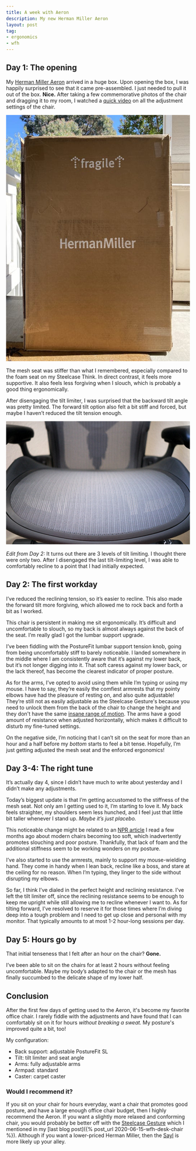 ```yaml
---
title: A week with Aeron
description: My new Herman Miller Aeron
layout: post
tag:
- ergonomics
- wfh
---
```


## Day 1: The opening
My [Herman Miller Aeron](https://www.hermanmiller.com/products/seating/office-chairs/aeron-chairs/) arrived in a huge box. Upon opening the box, I was happily surprised to see that it came pre-assembled. I just needed to pull it out of the box. **Nice.** After taking a few commemorative photos of the chair and dragging it to my room, I watched a [quick video](https://www.youtube.com/watch?v=-_ufHKM424c) on all the adjustment settings of the chair.

![Herman Miller Aeron chair](/assets/images/aeron-box.jpg)

The mesh seat was stiffer than what I remembered, especially compared to the foam seat on my Steelcase Think. In direct contrast, it feels more supportive. It also feels less forgiving when I slouch, which is probably a good thing ergonomically.

After disengaging the tilt limiter, I was surprised that the backward tilt angle was pretty limited. The forward tilt option also felt a bit stiff and forced, but maybe I haven’t reduced the tilt tension enough.

![Herman Miller Aeron chair](/assets/images/aeron.jpg)

_Edit from Day 2:_ It turns out there are 3 levels of tilt limiting. I thought there were only two. After I disengaged the last tilt-limiting level, I was able to comfortably recline to a point that I had initially expected.

## Day 2: The first workday
I’ve reduced the reclining tension, so it’s easier to recline. This also made the forward tilt more forgiving, which allowed me to rock back and forth a bit as I worked.

This chair is persistent in making me sit ergonomically. It’s difficult and uncomfortable to slouch, so my back is almost always against the back of the seat. I’m really glad I got the lumbar support upgrade.

I’ve been fiddling with the PostureFit lumbar support tension knob, going from being uncomfortably stiff to barely noticeable. I landed somewhere in the middle where I am consistently aware that it’s against my lower back, but it’s not longer digging into it. That soft caress against my lower back, or the lack thereof, has become the clearest indicator of proper posture.

As for the arms, I’ve opted to avoid using them while I’m typing or using my mouse. I have to say, they’re easily the comfiest armrests that my pointy elbows have had the pleasure of resting on, and also quite adjustable! They’re still not as easily adjustable as the Steelcase Gesture's because you need to unlock them from the back of the chair to change the height and they don't have the same [insane range of motion](https://youtu.be/QV2QOE7Dq60?t=64). The arms have a good amount of resistance when adjusted horizontally, which makes it difficult to disturb my fine-tuned settings.

On the negative side, I’m noticing that I can’t sit on the seat for more than an hour and a half before my _bottom_ starts to feel a bit tense. Hopefully, I’m just getting adjusted the mesh seat and the enforced ergonomics!

## Day 3-4: The right tune
It’s actually day 4, since I didn’t have much to write about yesterday and I didn’t make any adjustments.

Today’s biggest update is that I’m getting accustomed to the stiffness of the mesh seat. Not only am I getting used to it, I’m starting to love it. My back feels straighter, my shoulders seem less hunched, and I feel just that little bit taller whenever I stand up. _Maybe it’s just placebo._

This noticeable change might be related to an [NPR article](https://www.npr.org/sections/health-shots/2018/09/24/649169060/cant-get-comfortable-in-your-chair-heres-what-you-can-do) I read a few months ago about modern chairs becoming too soft, which inadvertently promotes slouching and poor posture. Thankfully, that lack of foam and the additional stiffness seem to be working wonders on my posture.

I’ve also started to use the armrests, mainly to support my mouse-wielding hand. They come in handy when I lean back, recline like a boss, and stare at the ceiling for no reason. When I’m typing, they linger to the side without disrupting my elbows.

So far, I think I’ve dialed in the perfect height and reclining resistance. I’ve left the tilt limiter off, since the reclining resistance seems to be enough to keep me upright while still allowing me to recline whenever I want to. As for tilting forward, I’ve resolved to reserve it for those times where I’m diving deep into a tough problem and I need to get up close and personal with my monitor. That typically amounts to at most 1-2 hour-long sessions per day.

## Day 5: Hours go by
That initial tenseness that I felt after an hour on the chair? **Gone.**

I’ve been able to sit on the chairs for at least 2 hours without feeling uncomfortable. Maybe my body’s adapted to the chair or the mesh has finally succumbed to the delicate shape of my lower half.

## Conclusion
After the first few days of getting used to the Aeron, it's become my favorite office chair. I rarely fiddle with the adjustments and have found that I can comfortably sit on it for hours _without breaking a sweat._ My posture's improved quite a bit, too!

My configuration:

- Back support: adjustable PostureFit SL
- Tilt: tilt limiter and seat angle
- Arms: fully adjustable arms
- Armpad: standard
- Caster: carpet caster

### Would I recommend it?
If you sit on your chair for hours everyday, want a chair that promotes good posture, and have a large enough office chair budget, then I highly recommend the Aeron. If you want a slightly more relaxed and conforming chair, you would probably be better off with the [Steelcase Gesture](https://www.steelcase.com/products/office-chairs/gesture/) which I mentioned in my [last blog post]({% post_url 2020-06-15-wfh-desk-chair %}). Although if you want a lower-priced Herman Miller, then the [Sayl](https://www.hermanmiller.com/products/seating/office-chairs/sayl-chairs/) is more likely up your alley.
